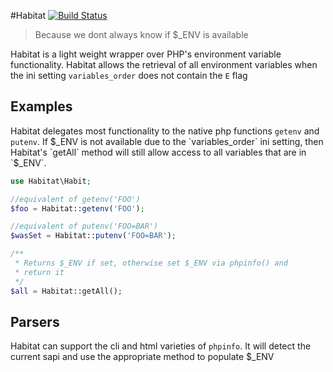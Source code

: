 #Habitat [![Build Status](https://travis-ci.org/brianium/habitat.png?branch=master)](https://travis-ci.org/brianium/habitat)
> Because we dont always know if $_ENV is available

Habitat is a light weight wrapper over PHP's environment variable
functionality. Habitat allows the retrieval of all environment variables
when the ini setting `variables_order` does not contain the `E` flag

Examples
--------

Habitat delegates most functionality to the native php functions `getenv` and `putenv`.
If $_ENV is not available due to the `variables_order` ini setting, then Habitat's `getAll`
method will still allow access to all variables that are in `$_ENV`.

```php
use Habitat\Habit;

//equivalent of getenv('FOO')
$foo = Habitat::getenv('FOO');

//equivalent of putenv('FOO=BAR')
$wasSet = Habitat::putenv('FOO=BAR');

/**
 * Returns $_ENV if set, otherwise set $_ENV via phpinfo() and
 * return it
 */
$all = Habitat::getAll();
```

Parsers
-------
Habitat can support the cli and html varieties of `phpinfo`. It will detect the current sapi
and use the appropriate method to populate $_ENV
